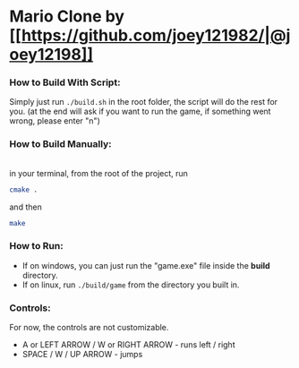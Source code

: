 # Mario Clone by [[https://github.com/joey121982/|@joey12198]]

### How to Build With Script:

Simply just run ``` ./build.sh ``` in the root folder, the script will do the rest for you. 
(at the end will ask if you want to run the game, if something went wrong, please enter "n")

### How to Build Manually:
<br>
in your terminal, from the root of the project, run

```bash
cmake .
```

and then

```bash
make
```

### How to Run:

* If on windows, you can just run the "game.exe" file inside the <b>build</b> directory.
* If on linux, run ```./build/game``` from the directory you built in.

### Controls:

For now, the controls are not customizable.
* A or LEFT ARROW / W or RIGHT ARROW - runs left / right
* SPACE / W / UP ARROW - jumps